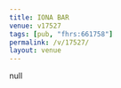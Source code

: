 ```yaml
---
title: IONA BAR
venue: v17527
tags: [pub, "fhrs:661758"]
permalink: /v/17527/
layout: venue
---
```

null